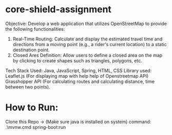 # core-shield-assignment
Objective:
Develop a web application that utilizes OpenStreetMap to provide the following
functionalities:
1. Real-Time Routing: Calculate and display the estimated travel time and directions from
a moving point (e.g., a rider's current location) to a static destination point.
2. Closed Ares Definition: Allow users to define a closed area on the map by clicking to
create shapes such as triangles, polygons, etc.

Tech Stack Used: Java, JavaScript, Spring, HTML, CSS
Library used: Leaflet.js (For displaying map with help help of Openstreetmap API)
              Grasshopper API (For calculating routes and calculating distance, time between two points).

# How to Run:
  Clone this Repo -> (Make sure java is installed on system)
  command:  .\mvnw.cmd spring-boot:run
